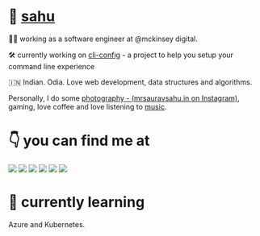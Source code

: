 # 🙋‍ [sahu](https://mrsauravsahu.in)

👨‍💻 working as a software engineer at @mckinsey digital.

🛠️ currently working on [cli-config](https://github.com/cli-config) - a project to help you setup your command line experience

🇮🇳 Indian. Odia. Love web development, data structures and algorithms. 

Personally, I do some [photography - (mrsauravsahu.in on Instagram)](https://instagram.com/mrsauravsahu.in), gaming, love coffee and love listening to [music](https://open.spotify.com/user/58zbmlg6wri7r1aepdhpdin9z?si=0fc1707efa93457b).

# 👇 you can find me at
<a href="https://www.youtube.com/@mrsauravsahuin"><img src="https://img.shields.io/badge/YouTube-FF0000?style=for-the-badge&logo=youtube&logoColor=white"></a>
<a href="https://instagram.com/mrsauravsahu.in"><img src="https://img.shields.io/badge/Instagram-E4405F?style=for-the-badge&logo=instagram&logoColor=white"></a>
<a href="https://instagram.com/mrsauravsahu"><img src="https://img.shields.io/badge/Instagram-E4405F?style=for-the-badge&logo=instagram&logoColor=black"></a>
<a href="https://dev.to/mrsauravsahu"><img src="https://img.shields.io/badge/dev.to-0A0A0A?style=for-the-badge&logo=devdotto&logoColor=white"></a>
<a href="https://mrsauravsahu.medium.com"><img src="https://img.shields.io/badge/Medium-12100E?style=for-the-badge&logo=medium&logoColor=white"></a>
<a href="https://unsplash.com/@mrsauravsahu"><img src="https://img.shields.io/badge/Unsplash-000000?style=for-the-badge&logo=Unsplash&logoColor=white"></a>

# 🤔 currently learning
Azure and Kubernetes.
